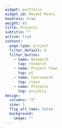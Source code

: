 ```yaml
---
widget: portfolio
widget_id: Recent-Posts
headless: true
weight: 65
title: Projects
subtitle: ""
active: true
content:
  page_type: project
  filter_default: 0
  filter_button:
    - name: Research
      tag: research
    - name: Project Team
      tag: pt
    - name: Coursework
      tag: class
    - name: Projects
      tag: projects
design:
  columns: "2"
  view: 5
  flip_alt_rows: false
  background:
    image: ""
---
```

